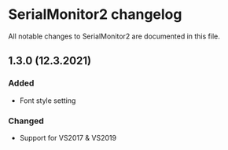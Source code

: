 # SerialMonitor2 changelog

All notable changes to SerialMonitor2 are documented in this file.

## 1.3.0 (12.3.2021)

### Added

-   Font style setting

### Changed

-   Support for VS2017 & VS2019
